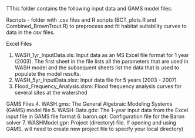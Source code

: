 TThis folder contains the following input data and GAMS model files:

Rscripts - folder with .csv files and R scripts (BCT_plots.R and Combined_BrownTrout.R) to preprocess and fit habitat suitability curves to data in the csv files.

Excel Files
1. WASH_1yr_InputData.xls: Input data as an MS Excel file format for 1 year (2003). The first sheet in the file lists all the parameters that are used in WASH model and the subsequent sheets list the data that is used to populate the model results.
2. WASH_5yr_InputData.xlsx: Input data file for 5 years (2003 - 2007)
3. Flood_Frequency_Analysis.xlsm: Flood frequency analysis curves for several sites at the watershed


GAMS Files
4. WASH.gms: The General Algebraic Modeling Systems (GAMS) model file
5. WASH-Data.gdx: The 1-year input data from the Excel input file in GAMS file format
6. baron.opt: Configuration file for the Baron solver
7. WASHModel.gpr: Project (directory) file. If opening and using GAMS, will need to create new project file to specify your local directory)
 
